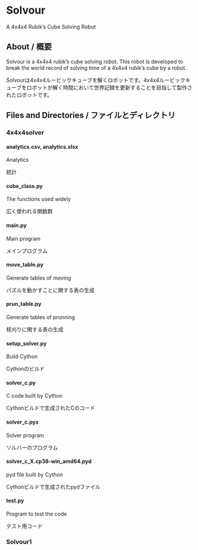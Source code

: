 # Solvour

A 4x4x4 Rubik’s Cube Solving Robot

## About / 概要

Solvour is a 4x4x4 rubik’s cube solving robot. This robot is developed to break the world record of solving time of a 4x4x4 rubik’s cube by a robot.

Solvourは4x4x4ルービックキューブを解くロボットです。4x4x4ルービックキューブをロボットが解く時間において世界記録を更新することを目指して製作されたロボットです。



## Files and Directories / ファイルとディレクトリ

### 4x4x4solver

#### analytics.csv, analytics.xlsx

Analytics

統計

#### cube_class.py

The functions used widely

広く使われる関数群

#### main.py

Main program

メインプログラム

#### move_table.py

Generate tables of moving

パズルを動かすことに関する表の生成

#### prun_table.py

Generate tables of prunning

枝刈りに関する表の生成

#### setup_solver.py

Build Cython

Cythonのビルド

#### solver_c.py

C code built by Cython

Cythonビルドで生成されたCのコード

#### solver_c.pyx

Solver program

ソルバーのプログラム

#### solver_c_X.cp38-win_amd64.pyd

pyd file built by Cython

Cythonビルドで生成されたpydファイル

#### test.py

Program to test the code

テスト用コード

### Solvour1

